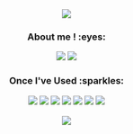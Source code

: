 <div align="center">
  <img src="https://capsule-render.vercel.app/api?type=waving&color=gradient&height=300&section=header&text=STITCHZZANG&fontSize=45" />
</div>
<div align="center">
  <h3>About me ! :eyes:</h3>
  <a href="https://github.com/stitchzzang"><img src="https://img.shields.io/badge/github-181717?style=for-the-badge&logo=github&logoColor=white"/></a> 
  <a href="https://stitchzzang.tistory.com/"><img src="https://img.shields.io/badge/Tistory-orange?style=for-the-badge"/></a>

  <h3>Once I've Used :sparkles:</h3>
  <img src="https://img.shields.io/badge/Python-3776AB?style=flat-square&logo=Python&logoColor=white"/>
  <img src="https://img.shields.io/badge/JavaScript-F7DF1E?style=flat-square&logo=javascript&logoColor=black"> 
  <img src="https://img.shields.io/badge/React-61DAFB?style=flat-square&logo=React&logoColor=black"> 
  <img src="https://img.shields.io/badge/HTML5-E34F26?style=flat-square&logo=html5&logoColor=white"> 
  <img src="https://img.shields.io/badge/CSS3-1572B6?style=flat-square&logo=css3&logoColor=white"> 
  <img src="https://img.shields.io/badge/-Bootstrap-563D7C?style=flat-square&logo=bootstrap&logoColor=lightpurple"> 
  <img src="https://img.shields.io/badge/Vue.js-35495E?style=flat-square&logo=vuedotjs&logoColor=green">
</div>

<div align="center">
  <br>
  <img src="https://github-readme-stats.vercel.app/api?username=stitchzzang&show_icons=true&theme=transparent">
  <br>
  <!-- <img src="https://github-readme-stats.vercel.app/api/top-langs/?username=stitchzzang&layout=compact"> -->
</div>
